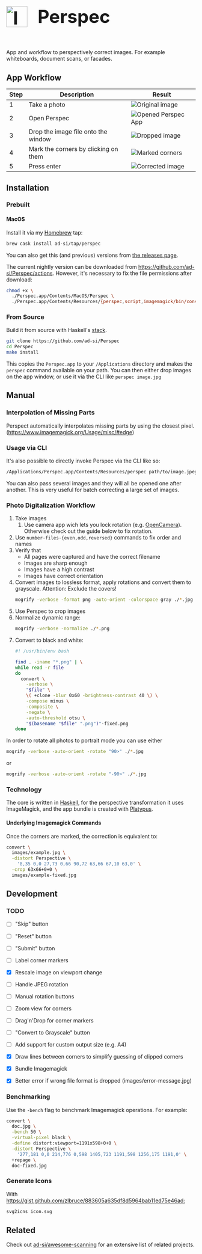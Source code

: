 <h1 style="
  display: inline-block !important;
  font-size: 3rem;
">
  <img
    src="./images/icon.svg"
    alt="Icon"
    height="56px"
    style="
      display: inline-block !important;
      height: 3.5rem;
      margin-right: 1rem;
    "
  />
  <span style="position: relative; bottom: 0.7rem;">
    Perspec
  </span>
</h1>

App and workflow to perspectively correct images.
For example whiteboards, document scans, or facades.


## App Workflow

Step | Description                          | Result
-----|--------------------------------------|--------
1    | Take a photo                         | ![Original image][doc]
2    | Open Perspec                         | ![Opened Perspec App][open]
3    | Drop the image file onto the window  | ![Dropped image][dropped]
4    | Mark the corners by clicking on them | ![Marked corners][corners]
5    | Press enter                          | ![Corrected image][fixed]

[doc]: images/doc.jpg
[mark]: images/doc-marking.jpg
[open]: images/perspec_opened.png
[dropped]: images/perspec_image_dropped.png
[corners]: images/perspec_marked_corners.png
[fixed]: images/doc-fixed.jpg


## Installation

### Prebuilt

#### MacOS

Install it via my [Homebrew](https://brew.sh) tap:

```sh
brew cask install ad-si/tap/perspec
```

You can also get this (and previous) versions from
[the releases page](https://github.com/ad-si/Perspec/releases).

The current nightly version can be downloaded from
https://github.com/ad-si/Perspec/actions.
However, it's necessary to fix the file permissions after download:

```sh
chmod +x \
  ./Perspec.app/Contents/MacOS/Perspec \
  ./Perspec.app/Contents/Resources/{perspec,script,imagemagick/bin/convert}
```


### From Source

Build it from source with Haskell's
[stack](https://docs.haskellstack.org/en/stable/install_and_upgrade/).

```sh
git clone https://github.com/ad-si/Perspec
cd Perspec
make install
```

This copies the `Perspec.app` to your `/Applications` directory
and makes the `perspec` command available on your path.
You can then either drop images on the app window,
or use it via the CLI like `perspec image.jpg`


## Manual

### Interpolation of Missing Parts

Perspect automatically interpolates missing parts by using the closest pixel.
(https://www.imagemagick.org/Usage/misc/#edge)


### Usage via CLI

It's also possible to directly invoke Perspec via the CLI like so:

```sh
/Applications/Perspec.app/Contents/Resources/perspec path/to/image.jpeg
```

You can also pass several images and they will all be opened
one after another.
This is very useful for batch correcting a large set of images.


### Photo Digitalization Workflow

1. Take images
    1. Use camera app wich lets you lock rotation (e.g. [OpenCamera]).
      Otherwise check out the guide below to fix rotation.
1. Use `number-files-{even,odd,reversed}` commands to fix order and names
1. Verify that
    - All pages were captured and have the correct filename
    - Images are sharp enough
    - Images have a high contrast
    - Images have correct orientation
1. Convert images to lossless format, apply rotations
  and convert them to grayscale.
  Attention: Exclude the covers!
    ```sh
    mogrify -verbose -format png -auto-orient -colorspace gray ./*.jpg
    ```
1. Use Perspec to crop images
1. Normalize dynamic range:
    ```sh
    mogrify -verbose -normalize ./*.png
    ```
1. Convert to black and white:
    ```sh
    #! /usr/bin/env bash

    find . -iname "*.png" | \
    while read -r file
    do
      convert \
        -verbose \
        "$file" \
        \( +clone -blur 0x60 -brightness-contrast 40 \) \
        -compose minus \
        -composite \
        -negate \
        -auto-threshold otsu \
        "$(basename "$file" ".png")"-fixed.png
    done
    ```

[OpenCamera]:
  https://play.google.com/store/apps/details?id=net.sourceforge.opencamera


In order to rotate all photos to portrait mode you can use
either
```sh
mogrify -verbose -auto-orient -rotate "90>" ./*.jpg
```
or
```sh
mogrify -verbose -auto-orient -rotate "-90>" ./*.jpg
```

### Technology

The core is written in [Haskell](https://haskell.org),
for the perspective transformation it uses ImageMagick,
and the app bundle is created with [Platypus](https://sveinbjorn.org/platypus).


#### Underlying Imagemagick Commands

Once the corners are marked, the correction is equivalent to:

```sh
convert \
  images/example.jpg \
  -distort Perspective \
    '8,35 0,0 27,73 0,66 90,72 63,66 67,10 63,0' \
  -crop 63x66+0+0 \
  images/example-fixed.jpg
```


## Development

### TODO

- [ ] "Skip" button
- [ ] "Reset" button
- [ ] "Submit" button
- [ ] Label corner markers
- [x] Rescale image on viewport change
- [ ] Handle JPEG rotation
- [ ] Manual rotation buttons
- [ ] Zoom view for corners
- [ ] Drag'n'Drop for corner markers
- [ ] "Convert to Grayscale" button
- [ ] Add support for custom output size (e.g. A4)
- [x] Draw lines between corners to simplify guessing of clipped corners
- [x] Bundle Imagemagick
- [x] Better error if wrong file format is dropped (images/error-message.jpg)


### Benchmarking

Use the `-bench` flag to benchmark Imagemagick operations.
For example:

```sh
convert \
  doc.jpg \
  -bench 50 \
  -virtual-pixel black \
  -define distort:viewport=1191x598+0+0 \
  -distort Perspective \
    '277,181 0,0 214,776 0,598 1405,723 1191,598 1256,175 1191,0' \
  +repage \
  doc-fixed.jpg
```


### Generate Icons

With <https://gist.github.com/zlbruce/883605a635df8d5964bab11ed75e46ad:>

```sh
svg2icns icon.svg
```


## Related

Check out [ad-si/awesome-scanning](https://github.com/ad-si/awesome-scanning)
for an extensive list of related projects.

